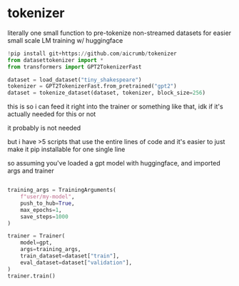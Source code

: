 # tokenizer
literally one small function to pre-tokenize non-streamed datasets for easier small scale LM training w/ huggingface

```python
!pip install git+https://github.com/aicrumb/tokenizer
from datasettokenizer import *
from transformers import GPT2TokenizerFast

dataset = load_dataset("tiny_shakespeare")
tokenizer = GPT2TokenizerFast.from_pretrained("gpt2")
dataset = tokenize_dataset(dataset, tokenizer, block_size=256)
```

this is so i can feed it right into the trainer or something like that, idk if it's actually needed for this or not

it probably is not needed

but i have >5 scripts that use the entire lines of code and it's easier to just make it pip installable for one single line

so assuming you've loaded a gpt model with huggingface, and imported args and trainer

```python

training_args = TrainingArguments(
    f"user/my-model",
    push_to_hub=True,
    max_epochs=1,
    save_steps=1000
)

trainer = Trainer(
    model=gpt,
    args=training_args,
    train_dataset=dataset["train"],
    eval_dataset=dataset["validation"],
)
trainer.train()
```
